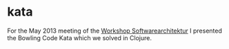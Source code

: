 # kata

For the May 2013 meeting of the [Workshop Softwarearchitektur](http://workshop-softwarearchitektur.de) I
presented the Bowling Code Kata which we solved in Clojure.
